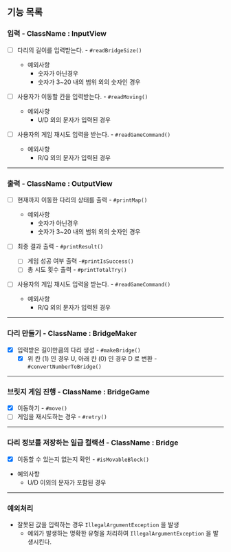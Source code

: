 ## 기능 목록

### 입력 - ClassName : InputView
- [ ] 다리의 길이를 입력받는다. - `#readBridgeSize()`
  - 예외사항
    - 숫자가 아닌경우
    - 숫자가 3~20 내의 범위 외의 숫자인 경우
    
- [ ] 사용자가 이동할 칸을 입력받는다. - `#readMoving()`
  - 예외사항
    - U/D 외의 문자가 입력된 경우

- [ ] 사용자의 게임 재시도 입력을 받는다. - `#readGameCommand()`
  - 예외사항
    - R/Q 외의 문자가 입력된 경우

---

### 출력 - ClassName : OutputView
- [ ] 현재까지 이동한 다리의 상태를 출력 - `#printMap()`
    - 예외사항
        - 숫자가 아닌경우
        - 숫자가 3~20 내의 범위 외의 숫자인 경우

- [ ] 최종 결과 출력 - `#printResult()`
    - [ ] 게임 성공 여부 출력 -`#printIsSuccess()`
    - [ ] 총 시도 횟수 출력 - `#printTotalTry()`

- [ ] 사용자의 게임 재시도 입력을 받는다. - `#readGameCommand()`
    - 예외사항
        - R/Q 외의 문자가 입력된 경우
      
---
        
### 다리 만들기 - ClassName : BridgeMaker
- [x] 입력받은 길이만큼의 다리 생성 - `#makeBridge()`
  - [x] 위 칸 (1) 인 경우 U, 아래 칸 (0) 인 경우 D 로 변환 - `#convertNumberToBridge()`

---

### 브릿지 게임 진행 - ClassName : BridgeGame
- [x] 이동하기 - `#move()`
- [ ] 게임을 재시도하는 경우 - `#retry()`

---

### 다리 정보를 저장하는 일급 컬랙션 - ClassName : Bridge
- [x] 이동할 수 있는지 없는지 확인 - `#isMovableBlock()`
- 예외사항
  - U/D 이외의 문자가 포함된 경우

---

### 예외처리
- 잘못된 값을 입력하는 경우 `IllegalArgumentException` 을 발생
  - 예외가 발생하는 명확한 유형을 처리하여 `IllegalArgumentException` 을 발생시킨다.
